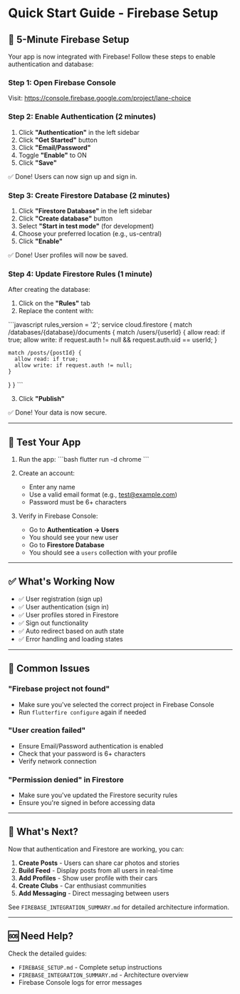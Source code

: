 # Quick Start Guide - Firebase Setup

## 🚀 5-Minute Firebase Setup

Your app is now integrated with Firebase! Follow these steps to enable authentication and database:

### Step 1: Open Firebase Console
Visit: https://console.firebase.google.com/project/lane-choice

### Step 2: Enable Authentication (2 minutes)
1. Click **"Authentication"** in the left sidebar
2. Click **"Get Started"** button
3. Click **"Email/Password"** 
4. Toggle **"Enable"** to ON
5. Click **"Save"**

✅ Done! Users can now sign up and sign in.

### Step 3: Create Firestore Database (2 minutes)
1. Click **"Firestore Database"** in the left sidebar
2. Click **"Create database"** button
3. Select **"Start in test mode"** (for development)
4. Choose your preferred location (e.g., us-central)
5. Click **"Enable"**

✅ Done! User profiles will now be saved.

### Step 4: Update Firestore Rules (1 minute)
After creating the database:
1. Click on the **"Rules"** tab
2. Replace the content with:

\`\`\`javascript
rules_version = '2';
service cloud.firestore {
  match /databases/{database}/documents {
    match /users/{userId} {
      allow read: if true;
      allow write: if request.auth != null && request.auth.uid == userId;
    }
    
    match /posts/{postId} {
      allow read: if true;
      allow write: if request.auth != null;
    }
  }
}
\`\`\`

3. Click **"Publish"**

✅ Done! Your data is now secure.

---

## 🎯 Test Your App

1. Run the app:
   \`\`\`bash
   flutter run -d chrome
   \`\`\`

2. Create an account:
   - Enter any name
   - Use a valid email format (e.g., test@example.com)
   - Password must be 6+ characters

3. Verify in Firebase Console:
   - Go to **Authentication → Users**
   - You should see your new user
   - Go to **Firestore Database**
   - You should see a `users` collection with your profile

---

## ✅ What's Working Now

- ✅ User registration (sign up)
- ✅ User authentication (sign in)
- ✅ User profiles stored in Firestore
- ✅ Sign out functionality
- ✅ Auto redirect based on auth state
- ✅ Error handling and loading states

---

## 📝 Common Issues

### "Firebase project not found"
- Make sure you've selected the correct project in Firebase Console
- Run `flutterfire configure` again if needed

### "User creation failed"
- Ensure Email/Password authentication is enabled
- Check that your password is 6+ characters
- Verify network connection

### "Permission denied" in Firestore
- Make sure you've updated the Firestore security rules
- Ensure you're signed in before accessing data

---

## 🎨 What's Next?

Now that authentication and Firestore are working, you can:

1. **Create Posts** - Users can share car photos and stories
2. **Build Feed** - Display posts from all users in real-time
3. **Add Profiles** - Show user profile with their cars
4. **Create Clubs** - Car enthusiast communities
5. **Add Messaging** - Direct messaging between users

See `FIREBASE_INTEGRATION_SUMMARY.md` for detailed architecture information.

---

## 🆘 Need Help?

Check the detailed guides:
- `FIREBASE_SETUP.md` - Complete setup instructions
- `FIREBASE_INTEGRATION_SUMMARY.md` - Architecture overview
- Firebase Console logs for error messages
